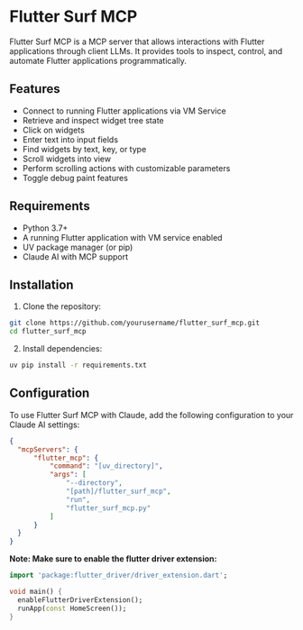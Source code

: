 # Flutter Surf MCP

Flutter Surf MCP is a MCP server that allows interactions with Flutter applications through client LLMs. It provides tools to inspect, control, and automate Flutter applications programmatically.

## Features

- Connect to running Flutter applications via VM Service
- Retrieve and inspect widget tree state
- Click on widgets
- Enter text into input fields
- Find widgets by text, key, or type
- Scroll widgets into view
- Perform scrolling actions with customizable parameters
- Toggle debug paint features

## Requirements

- Python 3.7+
- A running Flutter application with VM service enabled
- UV package manager (or pip)
- Claude AI with MCP support

## Installation


1. Clone the repository:

```bash
git clone https://github.com/yourusername/flutter_surf_mcp.git
cd flutter_surf_mcp
```

2. Install dependencies:

```bash
uv pip install -r requirements.txt
```

## Configuration

To use Flutter Surf MCP with Claude, add the following configuration to your Claude AI settings:

```json
{
  "mcpServers": {
      "flutter_mcp": {
          "command": "[uv_directory]",
          "args": [
              "--directory",
              "[path]/flutter_surf_mcp",
              "run",
              "flutter_surf_mcp.py"
          ]
      }
  }
}
```

**Note: Make sure to enable the flutter driver extension:**

```dart
import 'package:flutter_driver/driver_extension.dart';

void main() {
  enableFlutterDriverExtension();
  runApp(const HomeScreen());
}
```